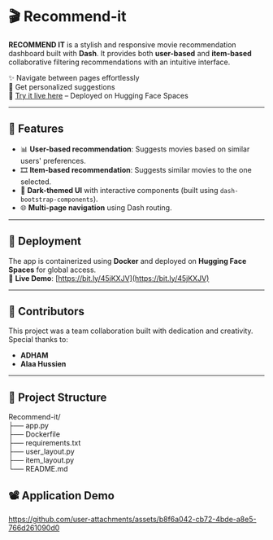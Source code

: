 # 🎬 Recommend-it

**RECOMMEND IT** is a stylish and responsive movie recommendation dashboard built with **Dash**. It provides both **user-based** and **item-based** collaborative filtering recommendations with an intuitive interface.

✨ Navigate between pages effortlessly  
🎯 Get personalized suggestions  
🚀 [Try it live here](https://bit.ly/45jKXJV) – Deployed on Hugging Face Spaces

---

## 🔧 Features

- 📊 **User-based recommendation**: Suggests movies based on similar users' preferences.
- 🎞️ **Item-based recommendation**: Suggests similar movies to the one selected.
- 🎨 **Dark-themed UI** with interactive components (built using `dash-bootstrap-components`).
- 🌐 **Multi-page navigation** using Dash routing.

---

## 🚀 Deployment

The app is containerized using **Docker** and deployed on **Hugging Face Spaces** for global access.  
🔗 **Live Demo**: [https://bit.ly/45jKXJV](https://bit.ly/45jKXJV)

---

## 👥 Contributors

This project was a team collaboration built with dedication and creativity. Special thanks to:

- **ADHAM**
- **Alaa Hussien**

---

## 📁 Project Structure 

Recommend-it/  
├── app.py  
├── Dockerfile  
├── requirements.txt  
├── user_layout.py  
├── item_layout.py  
└── README.md  

## 📽️ Application Demo  
https://github.com/user-attachments/assets/b8f6a042-cb72-4bde-a8e5-766d261090d0
